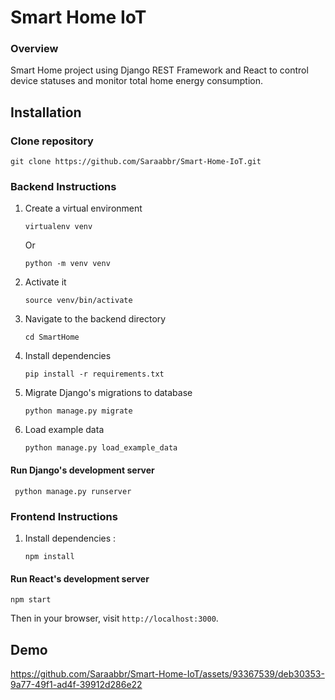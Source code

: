 # Smart Home IoT

### Overview
Smart Home project using Django REST Framework and React to control device statuses and monitor total home energy consumption.

## Installation
### Clone repository

    git clone https://github.com/Saraabbr/Smart-Home-IoT.git

### Backend Instructions
1. Create a virtual environment

    `virtualenv venv`

    Or

    `python -m venv venv`

2. Activate it

    `source venv/bin/activate`

3. Navigate to the backend directory

    `cd SmartHome`

4. Install dependencies

    `pip install -r requirements.txt`

5. Migrate Django's migrations to database

    `python manage.py migrate`

6. Load example data

    `python manage.py load_example_data`

#### Run Django's development server

     python manage.py runserver

### Frontend Instructions
1. Install dependencies :
   
     `npm install`

#### Run React's development server

    npm start

Then in your browser, visit `http://localhost:3000`.

## Demo

https://github.com/Saraabbr/Smart-Home-IoT/assets/93367539/deb30353-9a77-49f1-ad4f-39912d286e22
